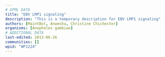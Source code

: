 ```yaml
---
# GPML DATA
title: "EBV LMP1 signaling"
description: "This is a temporary description for EBV LMP1 signaling"
authors: [MaintBot, Anwesha, Christine Chichester]
organisms: [Anopheles gambiae]
# ADDITIONAL DATA
last-edited: 2013-06-26
communities: []
wpid: "WP1224"
---
```

